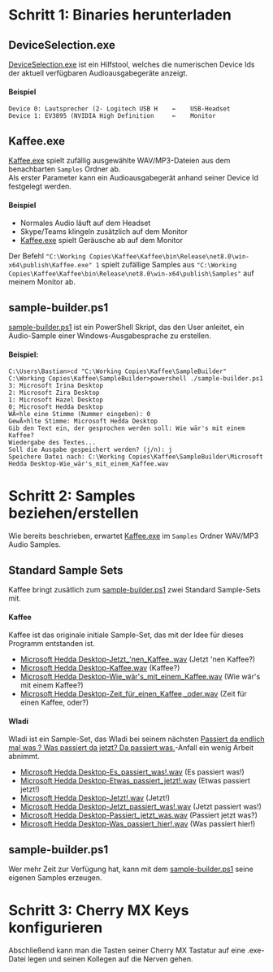 # Schritt 1: Binaries herunterladen
## DeviceSelection.exe
[DeviceSelection.exe](https://github.com/kroegerba/Kaffee/raw/refs/heads/master/DeviceSelection/bin/Release/net8.0-windows/win-x64/publish/DeviceSelection.exe) ist ein Hilfstool, welches die numerischen Device Ids der aktuell verfügbaren Audioausgabegeräte anzeigt.
#### Beispiel
```
Device 0: Lautsprecher (2- Logitech USB H    ←    USB-Headset
Device 1: EV3895 (NVIDIA High Definition     ←    Monitor
```
## Kaffee.exe
[Kaffee.exe](https://github.com/kroegerba/Kaffee/raw/refs/heads/master/Kaffee/bin/Release/net8.0/win-x64/publish/Kaffee.exe) spielt zufällig ausgewählte WAV/MP3-Dateien aus dem benachbarten `Samples` Ordner ab.  
Als erster Parameter kann ein Audioausgabegerät anhand seiner Device Id festgelegt werden.
#### Beispiel
- Normales Audio läuft auf dem Headset
- Skype/Teams klingeln zusätzlich auf dem Monitor
- [Kaffee.exe](https://github.com/kroegerba/Kaffee/raw/refs/heads/master/Kaffee/bin/Release/net8.0/win-x64/publish/Kaffee.exe) spielt Geräusche ab auf dem Monitor
  
Der Befehl `"C:\Working Copies\Kaffee\Kaffee\bin\Release\net8.0\win-x64\publish\Kaffee.exe" 1` spielt zufällige Samples aus `"C:\Working Copies\Kaffee\Kaffee\bin\Release\net8.0\win-x64\publish\Samples"` auf meinem Monitor ab.

## sample-builder.ps1
[sample-builder.ps1](https://github.com/kroegerba/Kaffee/raw/refs/heads/master/SampleBuilder/sample-builder.ps1) ist ein PowerShell Skript, das den User anleitet, ein Audio-Sample einer Windows-Ausgabesprache zu erstellen.
#### Beispiel:
```
C:\Users\Bastian>cd "C:\Working Copies\Kaffee\SampleBuilder"
C:\Working Copies\Kaffee\SampleBuilder>powershell ./sample-builder.ps1
3: Microsoft Irina Desktop
2: Microsoft Zira Desktop
1: Microsoft Hazel Desktop
0: Microsoft Hedda Desktop
WÃ¤hle eine Stimme (Nummer eingeben): 0
GewÃ¤hlte Stimme: Microsoft Hedda Desktop
Gib den Text ein, der gesprochen werden soll: Wie wär's mit einem Kaffee?
Wiedergabe des Textes...
Soll die Ausgabe gespeichert werden? (j/n): j
Speichere Datei nach: C:\Working Copies\Kaffee\SampleBuilder\Microsoft Hedda Desktop-Wie_wär's_mit_einem_Kaffee.wav
```
# Schritt 2: Samples beziehen/erstellen
Wie bereits beschrieben, erwartet [Kaffee.exe](https://github.com/kroegerba/Kaffee/raw/refs/heads/master/Kaffee/bin/Release/net8.0/win-x64/publish/Kaffee.exe) im `Samples` Ordner WAV/MP3 Audio Samples.  
## Standard Sample Sets
Kaffee bringt zusätlich zum [sample-builder.ps1](https://github.com/kroegerba/Kaffee/raw/refs/heads/master/SampleBuilder/sample-builder.ps1) zwei Standard Sample-Sets mit.
#### Kaffee
Kaffee ist das originale initiale Sample-Set, das mit der Idee für dieses Programm entstanden ist.
- [Microsoft Hedda Desktop-Jetzt_'nen_Kaffee..wav](https://github.com/kroegerba/Kaffee/raw/refs/heads/master/SampleBuilder/Microsoft%20Hedda%20Desktop-Jetzt_'nen_Kaffee..wav) (Jetzt 'nen Kaffee?)  
- [Microsoft Hedda Desktop-Kaffee.wav](https://github.com/kroegerba/Kaffee/raw/refs/heads/master/SampleBuilder/Microsoft%20Hedda%20Desktop-Kaffee.wav) (Kaffee?)  
- [Microsoft Hedda Desktop-Wie_wär's_mit_einem_Kaffee.wav](https://github.com/kroegerba/Kaffee/raw/refs/heads/master/SampleBuilder/Microsoft%20Hedda%20Desktop-Wie_w%C3%A4r's_mit_einem_Kaffee.wav) (Wie wär's mit einem Kaffee?)  
- [Microsoft Hedda Desktop-Zeit_für_einen_Kaffee,_oder.wav](https://github.com/kroegerba/Kaffee/raw/refs/heads/master/SampleBuilder/Microsoft%20Hedda%20Desktop-Zeit_f%C3%BCr_einen_Kaffee,_oder.wav) (Zeit für einen Kaffee, oder?)  
#### Wladi
Wladi ist ein Sample-Set, das Wladi bei seinem nächsten [Passiert da endlich mal was ? Was passiert da jetzt? Da passiert was.](https://www.youtube.com/watch?v=o3_gOd7Tdnk)-Anfall ein wenig Arbeit abnimmt.  
- [Microsoft Hedda Desktop-Es_passiert_was!.wav](https://github.com/kroegerba/Kaffee/raw/refs/heads/master/SampleBuilder/Wladi/Microsoft%20Hedda%20Desktop-Es_passiert_was!.wav) (Es passiert was!)
- [Microsoft Hedda Desktop-Etwas_passiert_jetzt!.wav](https://github.com/kroegerba/Kaffee/raw/refs/heads/master/SampleBuilder/Wladi/Microsoft%20Hedda%20Desktop-Etwas_passiert_jetzt!.wav) (Etwas passiert jetzt!)
- [Microsoft Hedda Desktop-Jetzt!.wav](https://github.com/kroegerba/Kaffee/raw/refs/heads/master/SampleBuilder/Wladi/Microsoft%20Hedda%20Desktop-Jetzt!.wav) (Jetzt!)
- [Microsoft Hedda Desktop-Jetzt_passiert_was!.wav](https://github.com/kroegerba/Kaffee/raw/refs/heads/master/SampleBuilder/Wladi/Microsoft%20Hedda%20Desktop-Jetzt_passiert_was!.wav) (Jetzt passiert was!)
- [Microsoft Hedda Desktop-Passiert_jetzt_was.wav](https://github.com/kroegerba/Kaffee/raw/refs/heads/master/SampleBuilder/Wladi/Microsoft%20Hedda%20Desktop-Passiert_jetzt_was.wav) (Passiert jetzt was?)
- [Microsoft Hedda Desktop-Was_passiert_hier!.wav](https://github.com/kroegerba/Kaffee/raw/refs/heads/master/SampleBuilder/Wladi/Microsoft%20Hedda%20Desktop-Was_passiert_hier!.wav) (Was passiert hier!)

## sample-builder.ps1
Wer mehr Zeit zur Verfügung hat, kann mit dem [sample-builder.ps1](https://github.com/kroegerba/Kaffee/raw/refs/heads/master/SampleBuilder/sample-builder.ps1) seine eigenen Samples erzeugen.
# Schritt 3: Cherry MX Keys konfigurieren
Abschließend kann man die Tasten seiner Cherry MX Tastatur auf eine .exe-Datei legen und seinen Kollegen auf die Nerven gehen.
